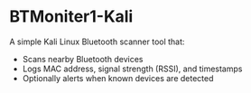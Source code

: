 # BTMoniter1-Kali

A simple Kali Linux Bluetooth scanner tool that:
- Scans nearby Bluetooth devices
- Logs MAC address, signal strength (RSSI), and timestamps
- Optionally alerts when known devices are detected
